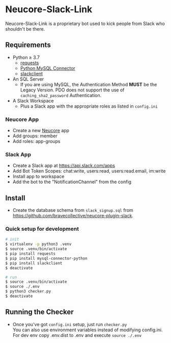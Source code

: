 # Neucore-Slack-Link

Neucore-Slack-Link is a proprietary bot used to kick people from Slack who shouldn't be there.

## Requirements

* Python ≥ 3.7
  * [requests](https://pypi.org/project/requests/)
  * [Python MySQL Connector](https://dev.mysql.com/downloads/connector/python/)
  * [slackclient](https://github.com/slackapi/python-slackclient)
* An SQL Server
  * If you are using MySQL, the Authentication Method **MUST** be the Legacy Version. PDO does not support the use of `caching_sha2_password` Authentication. 
* A Slack Workspace
  * Plus a Slack app with the appropriate roles as listed in `config.ini`

### Neucore App

- Create a new [Neucore](https://github.com/bravecollective/neucore) app
- Add groups: member
- Add roles: app-groups

### Slack App

- Create a Slack app at https://api.slack.com/apps
- Add Bot Token Scopes: chat:write, users:read, users:read.email, im:write
- Install app to workspace
- Add the bot to the "NotificationChannel" from the config

## Install

- Create the database schema from `slack_signup.sql` 
  from https://github.com/bravecollective/neucore-plugin-slack.

### Quick setup for development
```sh
# init
$ virtualenv -p python3 .venv
$ source .venv/bin/activate
$ pip install requests
$ pip install mysql-connector-python
$ pip install slackclient
$ deactivate

# run
$ source .venv/bin/activate
$ source ./.env
$ python3 checker.py
$ deactivate
```

## Running the Checker
* Once you've got `config.ini` setup, just run `checker.py`  
  You can also use environment variables instead of modifying config.ini. For dev env copy .env.dist to 
  .env and execute `source ./.env`
